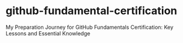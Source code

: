 # github-fundamental-certification
My Preparation Journey for GitHub Fundamentals Certification: Key Lessons and Essential Knowledge

